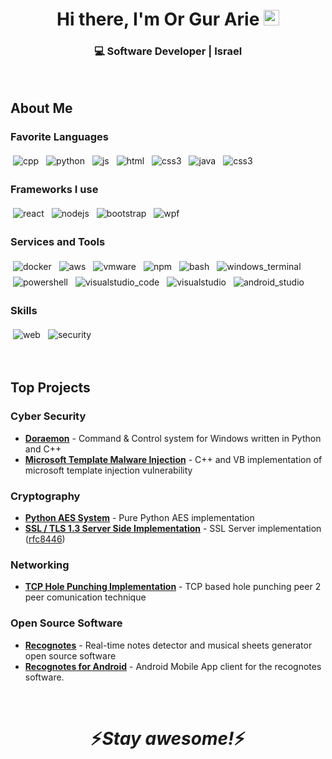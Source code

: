 <div align="center">
   <h1>Hi there, I'm Or Gur Arie</a> <img src="https://media.giphy.com/media/hvRJCLFzcasrR4ia7z/giphy.gif" width="25px"> </h1>
</div>

<div align="center">
<h3> 💻 Software Developer | Israel</h3>
</div>
 
<br />

## About Me

### Favorite Languages

<p align="left">
  <img src="https://raw.githubusercontent.com/Railly/ColoredBadges/master/svg/dev/languages/cpp.svg" alt="cpp" style="vertical-align:top; margin:4px">
  <img src="https://raw.githubusercontent.com/Railly/ColoredBadges/master/svg/dev/languages/python.svg" alt="python" style="vertical-align:top; margin:4px">
  <img src="https://raw.githubusercontent.com/Railly/ColoredBadges/master/svg/dev/languages/js.svg" alt="js" style="vertical-align:top; margin:4px">
  <img src="https://raw.githubusercontent.com/Railly/ColoredBadges/master/svg/dev/languages/html.svg" alt="html" style="vertical-align:top; margin:4px">
  <img src="https://raw.githubusercontent.com/Railly/ColoredBadges/master/svg/dev/languages/css3.svg" alt="css3" style="vertical-align:top; margin:4px">
  <img src="https://raw.githubusercontent.com/Railly/ColoredBadges/master/svg/dev/languages/java.svg" alt="java" style="vertical-align:top; margin:4px">
  <img src="https://raw.githubusercontent.com/Railly/ColoredBadges/master/svg/dev/languages/csharp_dotnet.svg" alt="css3" style="vertical-align:top; margin:4px">
</p>

### Frameworks I use

<p align="left">
  <img src="https://raw.githubusercontent.com/Railly/ColoredBadges/master/svg/dev/frameworks/react.svg" alt="react" style="vertical-align:top; margin:4px">
  <img src="https://raw.githubusercontent.com/Railly/ColoredBadges/master/svg/dev/frameworks/nodejs.svg" alt="nodejs" style="vertical-align:top; margin:4px">
  <img src="https://raw.githubusercontent.com/Railly/ColoredBadges/master/svg/dev/frameworks/bootstrap.svg" alt="bootstrap" style="vertical-align:top; margin:4px">
  <img src="https://raw.githubusercontent.com/Railly/ColoredBadges/master/svg/dev/frameworks/wpf.svg" alt="wpf" style="vertical-align:top; margin:4px">
</p>

### Services and Tools

<p align="left">
  <img src="https://raw.githubusercontent.com/Railly/ColoredBadges/master/svg/dev/tools/docker.svg" alt="docker" style="vertical-align:top; margin:4px">
  <img src="https://raw.githubusercontent.com/Railly/ColoredBadges/master/svg/dev/services/aws.svg" alt="aws" style="vertical-align:top; margin:4px">
  <img src="https://raw.githubusercontent.com/Railly/ColoredBadges/master/svg/dev/tools/vmware.svg" alt="vmware" style="vertical-align:top; margin:4px">
  <img src="https://raw.githubusercontent.com/Railly/ColoredBadges/master/svg/dev/services/npm.svg" alt="npm" style="vertical-align:top; margin:4px">
  <img src="https://raw.githubusercontent.com/Railly/ColoredBadges/master/svg/dev/tools/bash.svg" alt="bash" style="vertical-align:top; margin:4px">
  <img src="https://raw.githubusercontent.com/Railly/ColoredBadges/master/svg/dev/tools/windows_terminal.svg" alt="windows_terminal" style="vertical-align:top; margin:4px">
  <img src="https://raw.githubusercontent.com/Railly/ColoredBadges/master/svg/dev/tools/powershell.svg" alt="powershell" style="vertical-align:top; margin:4px">
  <img src="https://raw.githubusercontent.com/Railly/ColoredBadges/master/svg/dev/tools/visualstudio_code.svg" alt="visualstudio_code" style="vertical-align:top; margin:4px">
  <img src="https://raw.githubusercontent.com/Railly/ColoredBadges/master/svg/dev/tools/visualstudio.svg" alt="visualstudio" style="vertical-align:top; margin:4px">
  <img src="https://raw.githubusercontent.com/Railly/ColoredBadges/master/svg/dev/tools/android_studio_colour.svg" alt="android_studio" style="vertical-align:top; margin:4px">
</p>

### Skills

<p align="left">
  <img src="https://raw.githubusercontent.com/Railly/ColoredBadges/master/svg/dev/misc/web.svg" alt="web" style="vertical-align:top; margin:4px">
  <img src="https://raw.githubusercontent.com/Railly/ColoredBadges/master/svg/dev/misc/security.svg" alt="security" style="vertical-align:top; margin:4px">
</p>
<br />

## Top Projects

### Cyber Security

- **[Doraemon](https://github.com/orgurar/doraemon)** - Command & Control system for Windows written in Python and C++
- **[Microsoft Template Malware Injection](https://github.com/orgurar/ms-template-injection)** - C++ and VB implementation of microsoft template injection vulnerability

### Cryptography

- **[Python AES System](https://github.com/orgurar/python-aes)** - Pure Python AES implementation
- **[SSL / TLS 1.3 Server Side Implementation]()** - SSL Server implementation ([rfc8446](https://datatracker.ietf.org/doc/html/rfc8446))

### Networking

- **[TCP Hole Punching Implementation](https://github.com/orgurar/python-aes)** - TCP based hole punching peer 2 peer comunication technique

### Open Source Software

- **[Recognotes](https://github.com/orgurar/recognotes)** - Real-time notes detector and musical sheets generator open source software
- **[Recognotes for Android](https://github.com/orgurar/ms-template-injection)** - Android Mobile App client for the recognotes software.

<br />

<h1 align='center'>⚡️<i>Stay awesome!</i>⚡️</h1>
